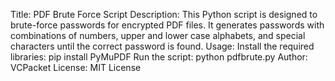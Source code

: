 Title: PDF Brute Force Script
Description:
This Python script is designed to brute-force passwords for encrypted PDF files. It generates passwords with combinations of numbers, upper and lower case alphabets, and special characters until the correct password is found.
Usage:
Install the required libraries: pip install PyMuPDF
Run the script: python pdfbrute.py
Author:
VCPacket
License:
MIT License
